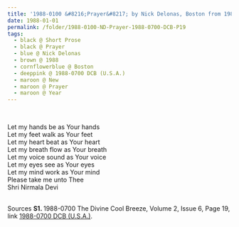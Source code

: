 ```yaml
---
title: '1988-0100 &#8216;Prayer&#8217; by Nick Delonas, Boston from 1988-0700 The Divine Cool Breeze, Volume 2, Issue 6, Page 19'
date: 1988-01-01
permalink: /folder/1988-0100-ND-Prayer-1988-0700-DCB-P19
tags:
  - black @ Short Prose
  - black @ Prayer  
  - blue @ Nick Delonas
  - brown @ 1988
  - cornflowerblue @ Boston
  - deeppink @ 1988-0700 DCB (U.S.A.)
  - maroon @ New
  - maroon @ Prayer
  - maroon @ Year
---
```


<br>

<p>
Let my hands be as Your hands<br>
Let my feet walk as Your feet<br>
Let my heart beat as Your heart<br>
Let my breath flow as Your breath<br>
Let my voice sound as Your voice<br>
Let my eyes see as Your eyes<br>
Let my mind work as Your mind<br>
Please take me unto Thee<br>
Shri Nirmala Devi
</p>

<br>

<wave-list>
<list-title color="DarkSeaGreen" width="40">Sources</list-title>
  <list-item color="BlanchedAlmond"  width="280"><b>S1. </b> 1988-0700 The Divine Cool Breeze, Volume 2, Issue 6, Page 19, link <a href="https://b286c762-1c9b-468d-afbf-9f039b298299.usrfiles.com/ugd/b286c7_1c14db06f440431fa2f09486d14a54fe.pdf">1988-0700 DCB (U.S.A.)</font></a>.</list-item>
</wave-list>